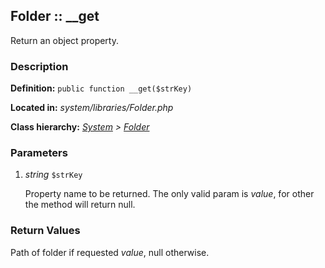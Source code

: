 
Folder :: __get
-------------------------------------------

Return an object property.


### Description ###

**Definition:** `public function __get($strKey)`

**Located in:** *system/libraries/Folder.php*

**Class hierarchy:** *[System](../System.md) > [Folder](../Folder.md)*


### Parameters ###

1. *string* `$strKey`

	Property name to be returned. The only valid param is *value*, for other the method will return null.


### Return Values ###

Path of folder if requested *value*, null otherwise.
